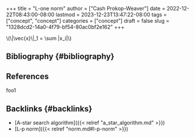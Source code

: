 +++
title = "L-one norm"
author = ["Cash Prokop-Weaver"]
date = 2022-12-22T08:43:00-08:00
lastmod = 2023-12-23T13:47:22-08:00
tags = ["concept", "concept"]
categories = ["concept"]
draft = false
slug = "1328dcd2-14a0-4f79-bf54-80ac0bf2e162"
+++

\\(\\|\vec{x}\\|\_1 = \sum |x\_i|\\)


## Bibliography {#bibliography}

## References

<style>.csl-entry{text-indent: -1.5em; margin-left: 1.5em;}</style><div class="csl-bib-body">
</div>

foo1


## Backlinks {#backlinks}

-   [A-star search algorithm]({{< relref "a_star_algorithm.md" >}})
-   [L-p norm]({{< relref "norm.md#l-p-norm" >}})
